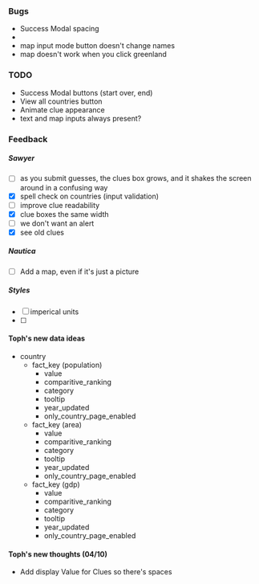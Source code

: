 ### Bugs

- Success Modal spacing
-
- map input mode button doesn't change names
- map doesn't work when you click greenland

### TODO

- Success Modal buttons (start over, end)
- View all countries button
- Animate clue appearance
- text and map inputs always present?

### Feedback

##### Sawyer

- [ ] as you submit guesses, the clues box grows, and it shakes the screen around in a confusing way
- [x] spell check on countries (input validation)
- [ ] improve clue readability
- [x] clue boxes the same width
- [ ] we don't want an alert
- [x] see old clues

##### Nautica

- [ ] Add a map, even if it's just a picture

##### Styles

- [ ] imperical units
- [ ]

#### Toph's new data ideas

- country
  - fact_key (population)
    - value
    - comparitive_ranking
    - category
    - tooltip
    - year_updated
    - only_country_page_enabled
  - fact_key (area)
    - value
    - comparitive_ranking
    - category
    - tooltip
    - year_updated
    - only_country_page_enabled
  - fact_key (gdp)
    - value
    - comparitive_ranking
    - category
    - tooltip
    - year_updated
    - only_country_page_enabled

#### Toph's new thoughts (04/10)

- Add display Value for Clues so there's spaces

